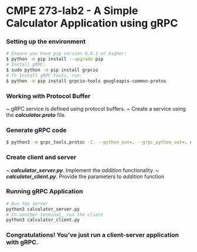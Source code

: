 # CMPE 273-lab2 - A Simple Calculator Application using gRPC 

### Setting up the environment
```sh
# Ensure you have pip version 9.0.1 or higher:
$ python -m pip install --upgrade pip
# Install gRPC:
$ sudo python -m pip install grpcio
# To install gRPC tools, run:
$ python -m pip install grpcio-tools googleapis-common-protos
```

### Working with Protocol Buffer
  ~ gRPC service is defined using protocol buffers.
  ~ Create a service using the **_calculator.proto_** file.

### Generate gRPC code
```sh
$ python3 -m grpc_tools.protoc -I. --python_out=. --grpc_python_out=. calculator.proto
```

### Create client and server
  ~ **_calculator_server.py_**. Implement the *addition* functionality.
  ~ **_calculator_client.py_**. Provide the parameters to *addition* function

### Running  gRPC Application
```sh
# Run the server
python3 calculator_server.py
# In another terminal, run the client
python3 calculator_client.py
```

### Congratulations! You’ve just run a client-server application with gRPC.